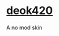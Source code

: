 # [deok420](https://mega.nz/file/wM1XlTZZ#PSXhtzFBCrMAQ--LAlaTIiECZsrf-EQ5dPUbwjAXBrY)
A no mod skin
